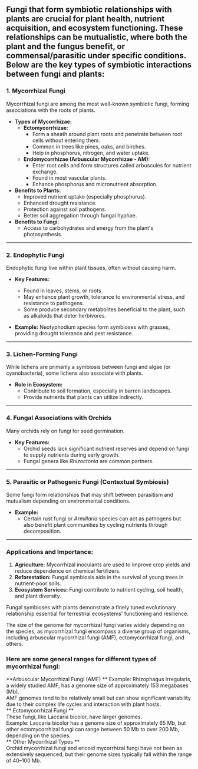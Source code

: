 Fungi that form symbiotic relationships with plants are crucial for plant health, nutrient acquisition, and ecosystem functioning. 
These relationships can be mutualistic, where both the plant and the fungus benefit, or commensal/parasitic under specific conditions. Below are the key types of symbiotic interactions between fungi and plants:
---
### **1. Mycorrhizal Fungi**
Mycorrhizal fungi are among the most well-known symbiotic fungi, forming associations with the roots of plants.
- **Types of Mycorrhizae:**
  - **Ectomycorrhizae**:
    - Form a sheath around plant roots and penetrate between root cells without entering them.
    - Common in trees like pines, oaks, and birches.
    - Help in phosphorus, nitrogen, and water uptake.
  - **Endomycorrhizae (Arbuscular Mycorrhizae - AM):**
    - Enter root cells and form structures called arbuscules for nutrient exchange.
    - Found in most vascular plants.
    - Enhance phosphorus and micronutrient absorption.
- **Benefits to Plants:**
  - Improved nutrient uptake (especially phosphorus).
  - Enhanced drought resistance.
  - Protection against soil pathogens.
  - Better soil aggregation through fungal hyphae.
- **Benefits to Fungi:**
  - Access to carbohydrates and energy from the plant's photosynthesis.
---
### **2. Endophytic Fungi**
Endophytic fungi live within plant tissues, often without causing harm.

- **Key Features:**
  - Found in leaves, stems, or roots.
  - May enhance plant growth, tolerance to environmental stress, and resistance to pathogens.
  - Some produce secondary metabolites beneficial to the plant, such as alkaloids that deter herbivores.

- **Example:** Neotyphodium species form symbioses with grasses, providing drought tolerance and pest resistance.
---

### **3. Lichen-Forming Fungi**
While lichens are primarily a symbiosis between fungi and algae (or cyanobacteria), some lichens also associate with plants.

- **Role in Ecosystem:**
  - Contribute to soil formation, especially in barren landscapes.
  - Provide nutrients that plants can utilize indirectly.

---

### **4. Fungal Associations with Orchids**
Many orchids rely on fungi for seed germination.

- **Key Features:**
  - Orchid seeds lack significant nutrient reserves and depend on fungi to supply nutrients during early growth.
  - Fungal genera like *Rhizoctonia* are common partners.

---

### **5. Parasitic or Pathogenic Fungi (Contextual Symbiosis)**
Some fungi form relationships that may shift between parasitism and mutualism depending on environmental conditions.

- **Example:**
  - Certain rust fungi or *Armillaria* species can act as pathogens but also benefit plant communities by cycling nutrients through decomposition.

---

### **Applications and Importance:**
1. **Agriculture:** Mycorrhizal inoculants are used to improve crop yields and reduce dependence on chemical fertilizers.
2. **Reforestation:** Fungal symbiosis aids in the survival of young trees in nutrient-poor soils.
3. **Ecosystem Services:** Fungi contribute to nutrient cycling, soil health, and plant diversity.

Fungal symbioses with plants demonstrate a finely tuned evolutionary relationship essential for terrestrial ecosystems' functioning and resilience.

The size of the genome for mycorrhizal fungi varies widely depending on the species, as mycorrhizal fungi encompass a diverse group of organisms, including arbuscular mycorrhizal fungi (AMF), ectomycorrhizal fungi, and others.

### Here are some general ranges for different types of mycorrhizal fungi:

**Arbuscular Mycorrhizal Fungi (AMF) **
   Example: Rhizophagus irregularis, a widely studied AMF, has a genome size of approximately 153 megabases (Mb). </br>
   AMF genomes tend to be relatively small but can show significant variability due to their complex life cycles and interaction with plant hosts.</br>
** Ectomycorrhizal Fungi **</br>
   These fungi, like Laccaria bicolor, have larger genomes.</br>
   Example: Laccaria bicolor has a genome size of approximately 65 Mb, but other ectomycorrhizal fungi can range between 50 Mb to over 200 Mb, depending on the species.</br>
** Other Mycorrhizal Types **</br>
   Orchid mycorrhizal fungi and ericoid mycorrhizal fungi have not been as extensively sequenced, but their genome sizes typically fall within the range of 40–100 Mb.</br>
